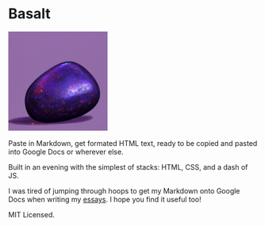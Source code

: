 # Basalt

<img src="images/basalt.jpg" width="200">

Paste in Markdown, get formated HTML text, ready to be copied and pasted into Google Docs or wherever else.

Built in an evening with the simplest of stacks: HTML, CSS, and a dash of JS.

I was tired of jumping through hoops to get my Markdown onto Google Docs when writing my [essays](https://www.thespoonful.dev).
I hope you find it useful too!

MIT Licensed.
